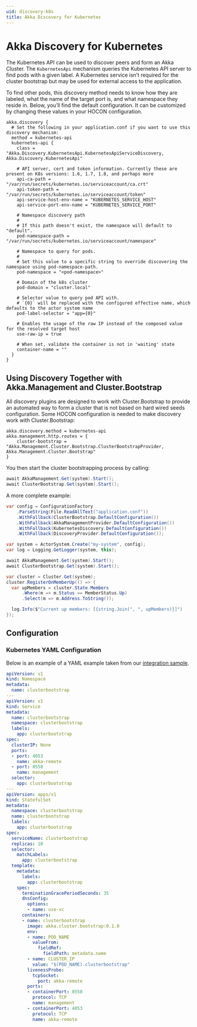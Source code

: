 ```yaml
---
uid: discovery-k8s
title: Akka Discovery for Kubernetes
---
```

# Akka Discovery for Kubernetes

The Kubernetes API can be used to discover peers and form an Akka Cluster. The `KubernetesApi` mechanism queries the Kubernetes API server to find pods with a given label. A Kubernetes service isn’t required for the cluster bootstrap but may be used for external access to the application.

To find other pods, this discovery method needs to know how they are labeled, what the name of the target port is, and what namespace they reside in. Below, you’ll find the default configuration. It can be customized by changing these values in your HOCON configuration.

```
akka.discovery {
  # Set the following in your application.conf if you want to use this discovery mechanism:
  method = kubernetes-api
  kubernetes-api {
    class = "Akka.Discovery.KubernetesApi.KubernetesApiServiceDiscovery, Akka.Discovery.KubernetesApi"

    # API server, cert and token information. Currently these are present on K8s versions: 1.6, 1.7, 1.8, and perhaps more
    api-ca-path = "/var/run/secrets/kubernetes.io/serviceaccount/ca.crt"
    api-token-path = "/var/run/secrets/kubernetes.io/serviceaccount/token"
    api-service-host-env-name = "KUBERNETES_SERVICE_HOST"
    api-service-port-env-name = "KUBERNETES_SERVICE_PORT"

    # Namespace discovery path
    #
    # If this path doesn't exist, the namespace will default to "default".
    pod-namespace-path = "/var/run/secrets/kubernetes.io/serviceaccount/namespace"

    # Namespace to query for pods.
    #
    # Set this value to a specific string to override discovering the namespace using pod-namespace-path.
    pod-namespace = "<pod-namespace>"

    # Domain of the k8s cluster
    pod-domain = "cluster.local"

    # Selector value to query pod API with.
    # `{0}` will be replaced with the configured effective name, which defaults to the actor system name
    pod-label-selector = "app={0}"

    # Enables the usage of the raw IP instead of the composed value for the resolved target host
    use-raw-ip = true

    # When set, validate the container is not in 'waiting' state
    container-name = ""
  }
}
```

## Using Discovery Together with Akka.Management and Cluster.Bootstrap
All discovery plugins are designed to work with Cluster.Bootstrap to provide an automated way to form a cluster that is not based on hard wired seeds configuration. Some HOCON configuration is needed to make discovery work with Cluster.Bootstrap:

```
akka.discovery.method = kubernetes-api
akka.management.http.routes = {
    cluster-bootstrap = "Akka.Management.Cluster.Bootstrap.ClusterBootstrapProvider, Akka.Management.Cluster.Bootstrap"
}
```

You then start the cluster bootstrapping process by calling:
```C#
await AkkaManagement.Get(system).Start();
await ClusterBootstrap.Get(system).Start();
```

A more complete example:
```C#
var config = ConfigurationFactory
    .ParseString(File.ReadAllText("application.conf"))
    .WithFallback(ClusterBootstrap.DefaultConfiguration())
    .WithFallback(AkkaManagementProvider.DefaultConfiguration())
    .WithFallback(KubernetesDiscovery.DefaultConfiguration())
    .WithFallback(DiscoveryProvider.DefaultConfiguration());

var system = ActorSystem.Create("my-system", config);
var log = Logging.GetLogger(system, this);

await AkkaManagement.Get(system).Start();
await ClusterBootstrap.Get(system).Start();

var cluster = Cluster.Get(system);
cluster.RegisterOnMemberUp(() => {
  var upMembers = cluster.State.Members
      .Where(m => m.Status == MemberStatus.Up)
      .Select(m => m.Address.ToString());

  log.Info($"Current up members: [{string.Join(", ", upMembers)}]")
});
```

## Configuration
### Kubernetes YAML Configuration
Below is an example of a YAML example taken from our [integration sample](https://github.com/akkadotnet/akka.net-integration-tests/tree/master/src/ClusterBootstrap).
```yaml
apiVersion: v1
kind: Namespace
metadata:
  name: clusterbootstrap
---
apiVersion: v1
kind: Service
metadata:
  name: clusterbootstrap
  namespace: clusterbootstrap
  labels:
    app: clusterbootstrap
spec:
  clusterIP: None
  ports:
  - port: 4053
    name: akka-remote
  - port: 8558 
    name: management
  selector:
    app: clusterbootstrap
---
apiVersion: apps/v1
kind: StatefulSet
metadata:
  namespace: clusterbootstrap
  name: clusterbootstrap
  labels:
    app: clusterbootstrap
spec:
  serviceName: clusterbootstrap
  replicas: 10
  selector:
    matchLabels:
      app: clusterbootstrap
  template:
    metadata:
      labels:
        app: clusterbootstrap
    spec:
      terminationGracePeriodSeconds: 35
      dnsConfig:
        options:
        - name: use-vc
      containers:
      - name: clusterbootstrap
        image: akka.cluster.bootstrap:0.1.0
        env:
        - name: POD_NAME
          valueFrom:
            fieldRef:
              fieldPath: metadata.name
        - name: CLUSTER_IP
          value: "$(POD_NAME).clusterbootstrap"
        livenessProbe:
          tcpSocket:
            port: akka-remote
        ports:
        - containerPort: 8558
          protocol: TCP
          name: management
        - containerPort: 4053
          protocol: TCP
          name: akka-remote
```

